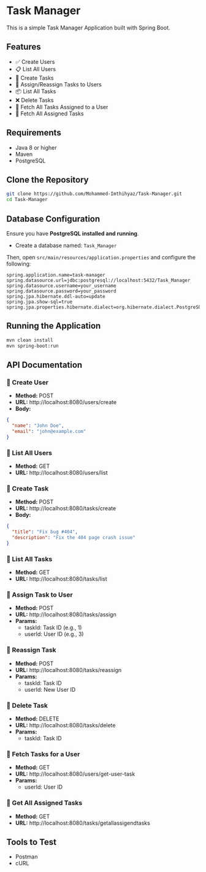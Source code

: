 
# Task Manager

This is a simple Task Manager Application built with Spring Boot.

## Features

- ✅ Create Users  
- 📋 List All Users  
- 📝 Create Tasks  
- 🔁 Assign/Reassign Tasks to Users  
- 📦 List All Tasks  
- ❌ Delete Tasks  
- 👤 Fetch All Tasks Assigned to a User  
- 📌 Fetch All Assigned Tasks  

## Requirements

- Java 8 or higher  
- Maven  
- PostgreSQL  

## Clone the Repository

```sh
git clone https://github.com/Mohammed-Imthihyaz/Task-Manager.git
cd Task-Manager
```

## Database Configuration

Ensure you have **PostgreSQL installed and running**.

- Create a database named: `Task_Manager`

Then, open `src/main/resources/application.properties` and configure the following:

```properties
spring.application.name=task-manager
spring.datasource.url=jdbc:postgresql://localhost:5432/Task_Manager
spring.datasource.username=your_username
spring.datasource.password=your_password
spring.jpa.hibernate.ddl-auto=update
spring.jpa.show-sql=true
spring.jpa.properties.hibernate.dialect=org.hibernate.dialect.PostgreSQLDialect
```

## Running the Application

```sh
mvn clean install
mvn spring-boot:run
```

## API Documentation

### 🔹 Create User

- **Method:** POST  
- **URL:** http://localhost:8080/users/create  
- **Body:**
```json
{
  "name": "John Doe",
  "email": "john@example.com"
}
```

### 🔹 List All Users

- **Method:** GET  
- **URL:** http://localhost:8080/users/list

### 🔹 Create Task

- **Method:** POST  
- **URL:** http://localhost:8080/tasks/create  
- **Body:**
```json
{
  "title": "Fix bug #404",
  "description": "Fix the 404 page crash issue"
}
```

### 🔹 List All Tasks

- **Method:** GET  
- **URL:** http://localhost:8080/tasks/list

### 🔹 Assign Task to User

- **Method:** POST  
- **URL:** http://localhost:8080/tasks/assign  
- **Params:**
  - taskId: Task ID (e.g., 1)
  - userId: User ID (e.g., 3)

### 🔹 Reassign Task

- **Method:** POST  
- **URL:** http://localhost:8080/tasks/reassign  
- **Params:**
  - taskId: Task ID
  - userId: New User ID

### 🔹 Delete Task

- **Method:** DELETE  
- **URL:** http://localhost:8080/tasks/delete  
- **Params:**
  - taskId: Task ID

### 🔹 Fetch Tasks for a User

- **Method:** GET  
- **URL:** http://localhost:8080/users/get-user-task  
- **Params:**
  - userId: User ID

### 🔹 Get All Assigned Tasks

- **Method:** GET  
- **URL:** http://localhost:8080/tasks/getallassigendtasks

## Tools to Test

- Postman  
- cURL  


